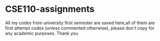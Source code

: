 # CSE110-assignments
All my codes from university first semester are saved here,all of them are first attempt codes (unless commented otherwise), please don't copy for any academic purposes.
Thank you
